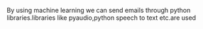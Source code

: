 By using machine learning we can send emails through python libraries.libraries like pyaudio,python speech to text etc.are used
